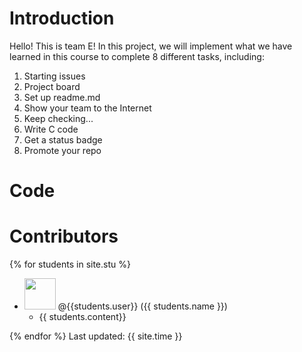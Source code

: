 # Introduction
Hello! This is team E!
In this project, we will implement what we have learned in this course to complete 8 different tasks, including:
1. Starting issues
2. Project board
3. Set up readme.md 
4. Show your team to the Internet
5. Keep checking... 
6. Write C code 
7. Get a status badge
8. Promote your repo

# Code
# Contributors
{% for students in site.stu %}
* <img src="{{ students.image }}" width="50" height="50"> <span>@{{students.user}}</span> ({{ students.name }})
  * {{ students.content}}

{% endfor %}
Last updated: {{ site.time }}
